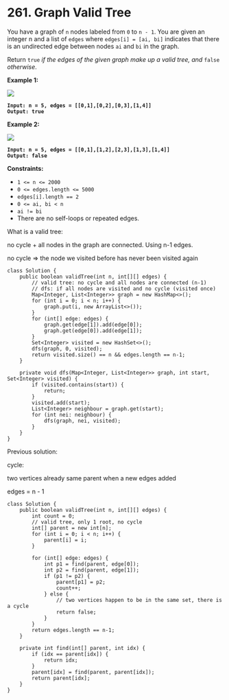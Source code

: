 # 261. Graph Valid Tree

You have a graph of `n` nodes labeled from `0` to `n - 1`. You are given an integer n and a list of `edges` where `edges[i] = [ai, bi]` indicates that there is an undirected edge between nodes `ai` and `bi` in the graph.

Return `true` _if the edges of the given graph make up a valid tree, and_ `false` _otherwise_.

&#x20;

**Example 1:**

![](https://assets.leetcode.com/uploads/2021/03/12/tree1-graph.jpg)

<pre><code><strong>Input: n = 5, edges = [[0,1],[0,2],[0,3],[1,4]]
</strong><strong>Output: true
</strong></code></pre>

**Example 2:**

![](https://assets.leetcode.com/uploads/2021/03/12/tree2-graph.jpg)

<pre><code><strong>Input: n = 5, edges = [[0,1],[1,2],[2,3],[1,3],[1,4]]
</strong><strong>Output: false
</strong></code></pre>

&#x20;

**Constraints:**

* `1 <= n <= 2000`
* `0 <= edges.length <= 5000`
* `edges[i].length == 2`
* `0 <= ai, bi < n`
* `ai != bi`
* There are no self-loops or repeated edges.

What is a valid tree:&#x20;

no cycle + all nodes in the graph are connected. Using n-1 edges.&#x20;

no cycle ⇒ the node we visited before has never been visited again

```
class Solution {
    public boolean validTree(int n, int[][] edges) {
        // valid tree: no cycle and all nodes are connected (n-1)
        // dfs: if all nodes are visited and no cycle (visited once)
        Map<Integer, List<Integer>> graph = new HashMap<>();
        for (int i = 0; i < n; i++) {
            graph.put(i, new ArrayList<>());
        }
        for (int[] edge: edges) {
            graph.get(edge[1]).add(edge[0]);
            graph.get(edge[0]).add(edge[1]);
        }
        Set<Integer> visited = new HashSet<>();
        dfs(graph, 0, visited);
        return visited.size() == n && edges.length == n-1;
    }

    private void dfs(Map<Integer, List<Integer>> graph, int start, Set<Integer> visited) {
        if (visited.contains(start)) {
            return;
        }
        visited.add(start);
        List<Integer> neighbour = graph.get(start);
        for (int nei: neighbour) {
            dfs(graph, nei, visited);
        }
    }
}
```

Previous solution:

cycle:&#x20;

two vertices already same parent when a new edges added

edges = n - 1



```
class Solution {
    public boolean validTree(int n, int[][] edges) {
        int count = 0;
        // valid tree, only 1 root, no cycle
        int[] parent = new int[n];
        for (int i = 0; i < n; i++) {
            parent[i] = i;
        }

        for (int[] edge: edges) {
            int p1 = find(parent, edge[0]);
            int p2 = find(parent, edge[1]);
            if (p1 != p2) {
                parent[p1] = p2;
                count++;
            } else {
                // two vertices happen to be in the same set, there is a cycle
                return false;
            }
        }
        return edges.length == n-1;
    }

    private int find(int[] parent, int idx) {
        if (idx == parent[idx]) {
            return idx;
        }
        parent[idx] = find(parent, parent[idx]);
        return parent[idx];
    }
}
```
